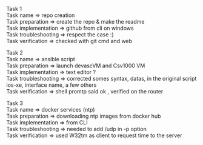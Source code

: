 Task 1  
Task name => repo creation  
Task preparation => create the repo & make the readme  
Task implementation => github from cli on windows  
Task troubleshooting => respect the case :)  
Task verification => checked with git cmd and web  
  
  
Task 2  
Task name => ansible script  
Task preparation => launch devascVM and Csv1000 VM  
Task implementation => text editor ?  
Task troubleshooting => corrected somes syntax, datas, in the original script  
ios-xe, interface name, a few others  
Task verification => shell promtp said ok , verified on the router  
  
    
Task 3  
Task name => docker services (ntp)  
Task preparation => downloading ntp images from docker hub  
Task implementation => from CLI  
Task troubleshooting => needed to add /udp in -p option  
Task verification => used W32tm as client to request time to the server  
